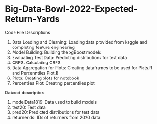 # Big-Data-Bowl-2022-Expected-Return-Yards

Code File Descriptions
1. Data Loading and Cleaning: Loading data provided from kaggle and completing feature engineering 
2. Model Building: Building the xgBoost models
3. Evaluating Test Data: Predicting distributions for test data
4. CRPS: Calculating CRPS
5. Data Aggregation for Plots: Creating dataframes to be used for Plots.R and Percenntiles Plot.R
6. Plots: Creating plots for notebook
7. Percentiles Plot: Creating percentiles plot

Dataset description
1. modelData1819: Data used to build models
2. test20: Test data
3. pred20: Predicted distributions for test data
4. returnerIds: IDs of returners from 2020 data

